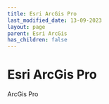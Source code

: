```yaml
---
title: Esri ArcGis Pro
last_modified_date: 13-09-2023
layout: page
parent: Esri ArcGis
has_children: false
---
```


Esri ArcGis Pro
===============

ArcGis Pro